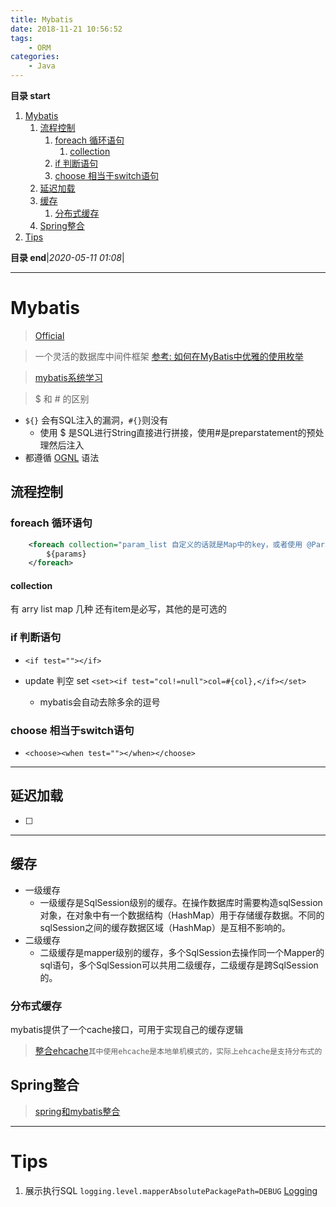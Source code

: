 ```yaml
---
title: Mybatis
date: 2018-11-21 10:56:52
tags: 
    - ORM
categories: 
    - Java
---
```


**目录 start**

1. [Mybatis](#mybatis)
    1. [流程控制](#流程控制)
        1. [foreach 循环语句](#foreach-循环语句)
            1. [collection](#collection)
        1. [if 判断语句](#if-判断语句)
        1. [choose 相当于switch语句](#choose-相当于switch语句)
    1. [延迟加载](#延迟加载)
    1. [缓存](#缓存)
        1. [分布式缓存](#分布式缓存)
    1. [Spring整合](#spring整合)
1. [Tips](#tips)

**目录 end**|_2020-05-11 01:08_|
****************************************
# Mybatis
> [Official](https://mybatis.org/mybatis-3/)  

> 一个灵活的数据库中间件框架
> [参考: 如何在MyBatis中优雅的使用枚举](https://segmentfault.com/a/1190000010755321)

> [mybatis系统学习](https://github.com/brianway/springmvc-mybatis-learning)

> $ 和 # 的区别 
- `${}` 会有SQL注入的漏洞，`#{}`则没有
    - 使用 $ 是SQL进行String直接进行拼接，使用#是preparstatement的预处理然后注入
- 都遵循 [OGNL](https://www.ibm.com/developerworks/cn/opensource/os-cn-ognl/) 语法

## 流程控制

### foreach 循环语句
```xml
    <foreach collection="param_list 自定义的话就是Map中的key，或者使用 @Param("")来指定 " item="params" index="currentIndex 当前索引"  separator="循环分隔符" open="在循环前加上字符" close="循环结束后加上字符">
        ${params}
    </foreach>
```
#### collection

有 arry list map 几种 还有item是必写，其他的是可选的

### if 判断语句
- `<if test=""></if>`

- update 判空 set `<set><if test="col!=null">col=#{col},</if></set>`
    - mybatis会自动去除多余的逗号

### choose 相当于switch语句
- `<choose><when test=""></when></choose>`

************************

## 延迟加载
- [ ] 

************************

## 缓存
- 一级缓存
    - 一级缓存是SqlSession级别的缓存。在操作数据库时需要构造sqlSession对象，在对象中有一个数据结构（HashMap）用于存储缓存数据。不同的sqlSession之间的缓存数据区域（HashMap）是互相不影响的。
- 二级缓存
    - 二级缓存是mapper级别的缓存，多个SqlSession去操作同一个Mapper的sql语句，多个SqlSession可以共用二级缓存，二级缓存是跨SqlSession的。

### 分布式缓存
mybatis提供了一个cache接口，可用于实现自己的缓存逻辑  

> [整合ehcache](https://github.com/brianway/springmvc-mybatis-learning/blob/master/mybatis/mybatis%E5%AD%A6%E4%B9%A0%E7%AC%94%E8%AE%B0(16)-mybatis%E6%95%B4%E5%90%88ehcache.md)`其中使用ehcache是本地单机模式的，实际上ehcache是支持分布式的`

## Spring整合
> [spring和mybatis整合](https://github.com/brianway/springmvc-mybatis-learning/blob/master/mybatis/mybatis%E5%AD%A6%E4%B9%A0%E7%AC%94%E8%AE%B0(17)-spring%E5%92%8Cmybatis%E6%95%B4%E5%90%88.md)


************************
# Tips
1. 展示执行SQL `logging.level.mapperAbsolutePackagePath=DEBUG` [Logging](https://mybatis.org/mybatis-3/logging.html)
